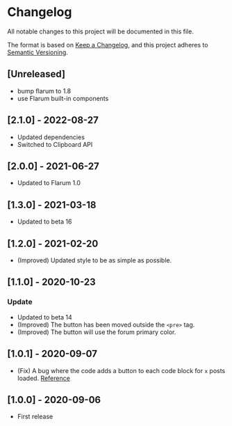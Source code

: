 # Changelog

All notable changes to this project will be documented in this file.

The format is based on [Keep a Changelog](https://keepachangelog.com/en/1.0.0/),
and this project adheres to [Semantic Versioning](https://semver.org/spec/v2.0.0.html).

## [Unreleased]

- bump flarum to 1.8
- use Flarum built-in components

## [2.1.0] - 2022-08-27

- Updated dependencies
- Switched to Clipboard API

## [2.0.0] - 2021-06-27

- Updated to Flarum 1.0

## [1.3.0] - 2021-03-18

- Updated to beta 16

## [1.2.0] - 2021-02-20

- (Improved) Updated style to be as simple as possible.

## [1.1.0] - 2020-10-23

### Update

- Updated to beta 14
- (Improved) The button has been moved outside the `<pre>` tag.
- (Improved) The button will use the forum primary color.

## [1.0.1] - 2020-09-07

- (Fix) A bug where the code adds a button to each code block for `x` posts loaded. [Reference](https://discuss.flarum.org/d/24852-copy-code-to-clipboard/3)

## [1.0.0] - 2020-09-06

- First release
